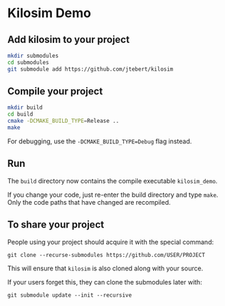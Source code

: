 # Kilosim Demo

## Add kilosim to your project

```bash
mkdir submodules
cd submodules
git submodule add https://github.com/jtebert/kilosim
```

## Compile your project

```bash
mkdir build
cd build
cmake -DCMAKE_BUILD_TYPE=Release ..
make
```

For debugging, use the `-DCMAKE_BUILD_TYPE=Debug` flag instead.

## Run

The `build` directory now contains the compile executable `kilosim_demo`.

If you change your code, just re-enter the build directory and type `make`. Only
the code paths that have changed are recompiled.

## To share your project

People using your project should acquire it with the special command:

    git clone --recurse-submodules https://github.com/USER/PROJECT

This will ensure that `kilosim` is also cloned along with your source.

If your users forget this, they can clone the submodules later with:

    git submodule update --init --recursive